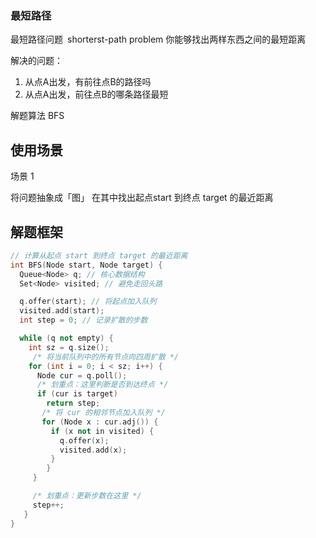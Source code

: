 ### 最短路径

最短路径问题 shorterst-path problem
你能够找出两样东西之间的最短距离

解决的问题：
1. 从点A出发，有前往点B的路径吗 
2. 从点A出发，前往点B的哪条路径最短 

解题算法
BFS


## 使用场景

场景 1

将问题抽象成「图」
在其中找出起点start 到终点 target 的最近距离

## 解题框架

```c++
// 计算从起点 start 到终点 target 的最近距离
int BFS(Node start, Node target) {
  Queue<Node> q; // 核⼼数据结构
  Set<Node> visited; // 避免⾛回头路

  q.offer(start); // 将起点加⼊队列
  visited.add(start);
  int step = 0; // 记录扩散的步数

  while (q not empty) {
    int sz = q.size();
     /* 将当前队列中的所有节点向四周扩散 */
    for (int i = 0; i < sz; i++) {
      Node cur = q.poll();
      /* 划重点：这⾥判断是否到达终点 */
      if (cur is target)
        return step;
       /* 将 cur 的相邻节点加⼊队列 */
       for (Node x : cur.adj()) {
         if (x not in visited) {
           q.offer(x);
           visited.add(x);
         }
        }
     }

     /* 划重点：更新步数在这⾥ */
     step++;
   }
}
```

